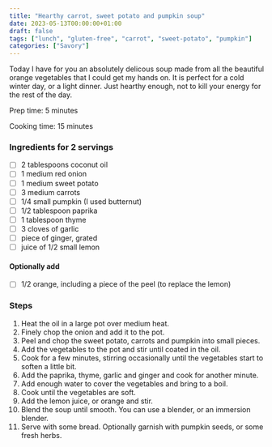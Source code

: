 ```yaml
---
title: "Hearthy carrot, sweet potato and pumpkin soup"
date: 2023-05-13T00:00:00+01:00
draft: false
tags: ["lunch", "gluten-free", "carrot", "sweet-potato", "pumpkin"]
categories: ["Savory"]
---
```


Today I have for you an absolutely delicous soup made from all the beautiful orange vegetables that I could get my hands on. It is perfect for a cold winter day, or a light dinner. Just hearthy enough, not to kill your energy for the rest of the day. 


<div class="recipe">
Prep time: 5 minutes

Cooking time: 15 minutes

### Ingredients for 2 servings
- [ ] 2 tablespoons coconut oil
- [ ] 1 medium red onion
- [ ] 1 medium sweet potato
- [ ] 3 medium carrots
- [ ] 1/4 small pumpkin (I used butternut)
- [ ] 1/2 tablespoon paprika
- [ ] 1 tablespoon thyme
- [ ] 3 cloves of garlic
- [ ] piece of ginger, grated
- [ ] juice of 1/2 small lemon
#### Optionally add
- [ ] 1/2 orange, including a piece of the peel (to replace the lemon)

### Steps
1. Heat the oil in a large pot over medium heat.
2. Finely chop the onion and add it to the pot.
3. Peel and chop the sweet potato, carrots and pumpkin into small pieces.
4. Add the vegetables to the pot and stir until coated in the oil.
5. Cook for a few minutes, stirring occasionally until the vegetables start to soften a little bit.
6. Add the paprika, thyme, garlic and ginger and cook for another minute.
7. Add enough water to cover the vegetables and bring to a boil.
8. Cook until the vegetables are soft.
9. Add the lemon juice, or orange and stir.
10. Blend the soup until smooth. You can use a blender, or an immersion blender.
11. Serve with some bread. Optionally garnish with pumpkin seeds, or some fresh herbs.

</div>
